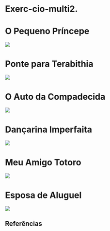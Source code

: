 # Exerc-cio-multi2.
<!DOCTYPE html>
<html>
    <head>
        <title>Galeria de filmes</title>
    </head>
    <body>
        <h1>O Pequeno Príncepe</h1>
        <img src="https://upload.wikimedia.org/wikipedia/pt/thumb/f/f7/Le_Petit_Prince_2015.jpg/345px-Le_Petit_Prince_2015.jpg">
        <h1>Ponte para Terabithia</h1>
        <img src="https://upload.wikimedia.org/wikipedia/pt/b/bd/Bridgetoterabithiaposter.jpg">
        <h1>O Auto da Compadecida</h1>
        <img src="https://upload.wikimedia.org/wikipedia/pt/b/bf/O_auto_da_compadecida.jpg">
        <h1>Dançarina Imperfaita</h1>
        <img src="https://encrypted-tbn0.gstatic.com/images?q=tbn:ANd9GcQqI-9ybwu2wPdUtRr32Dwgg-gshb4rcHSvrNYAp0JlBYOlwr8C">
        <h1>Meu Amigo Totoro</h1>
        <img src="https://upload.wikimedia.org/wikipedia/pt/thumb/d/d0/Tonari_no_Totoro_p%C3%B4ster.png/360px-Tonari_no_Totoro_p%C3%B4ster.png">
        <h1>Esposa de Aluguel</h1>
        <img src="https://upload.wikimedia.org/wikipedia/pt/8/85/Esposa_de_Aluguel.jpg"> 
    </body>
    <footer>
        <h2>Referências</h2>
        <h3>
            <href="https://pt.wikipedia.org/wiki/Le_Petit_Prince_(2015)"></href>
        </h3>
        <h3>
            <href="https://pt.wikipedia.org/wiki/Bridge_to_Terabithia></href>
        </h3>
        <h3>
            <href="https://pt.wikipedia.org/wiki/O_Auto_da_Compadecida_(filme)"></href>
        </h3>
        <h3>
            <href="https://pt.wikipedia.org/wiki/Work_It_(filme)"></href>
        </h3>
        <h3>
            <href="https://pt.wikipedia.org/wiki/Tonari_no_Totoro"></href>
        </h3>
        <h3>
            <href="https://pt.wikipedia.org/wiki/Esposa_de_Aluguel"></href>
        </h3>
    </footer>
</html>
